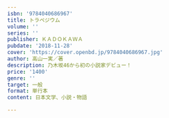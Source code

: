 ```yaml
---
isbn: '9784040686967'
title: トラペジウム
volume: ''
series: ''
publisher: ＫＡＤＯＫＡＷＡ
pubdate: '2018-11-28'
cover: 'https://cover.openbd.jp/9784040686967.jpg'
author: 高山一実／著
description: 乃木坂46から初の小説家デビュー！
price: '1400'
genre: ''
target: 一般
format: 単行本
content: 日本文学、小説・物語

---
```

